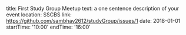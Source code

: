 title: First Study Group Meetup
text: a one sentence description of your event
location: SSCBS
link: https://github.com/sambhav2612/studyGroup/issues/1
date: 2018-01-01
startTime: '10:00'
endTime: '16:00'
